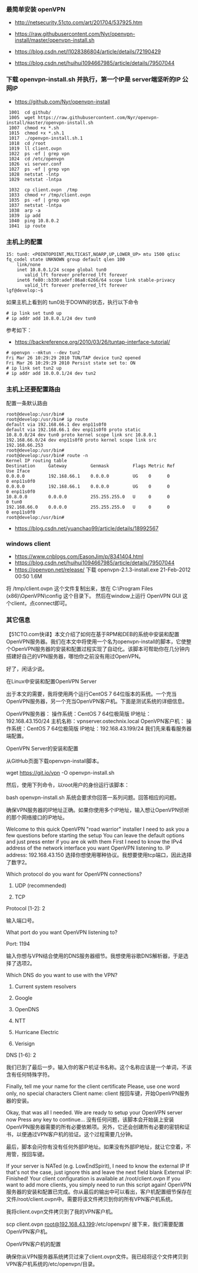 ### 最简单安装 openVPN
* http://netsecurity.51cto.com/art/201704/537925.htm

* https://raw.githubusercontent.com/Nyr/openvpn-install/master/openvpn-install.sh
* https://blog.csdn.net/l1028386804/article/details/72190429
* https://blog.csdn.net/huihui1094667985/article/details/79507044

### 下载 openvpn-install.sh 并执行，第一个IP是 server端坚听的IP 公网IP
* https://github.com/Nyr/openvpn-install

```
 1001  cd github/
 1005  wget https://raw.githubusercontent.com/Nyr/openvpn-install/master/openvpn-install.sh
 1007  chmod +x *.sh
 1015  chmod +x *.sh.1
 1017  ./openvpn-install.sh.1
 1018  cd /root
 1019  ll client.ovpn 
 1022  ps -ef | grep vpn
 1024  cd /etc/openvpn
 1026  vi server.conf
 1027  ps -ef | grep vpn
 1028  netstat -lntp
 1029  netstat -lntpa

 1032  cp client.ovpn  /tmp
 1033  chmod +r /tmp/client.ovpn 
 1035  ps -ef | grep vpn
 1037  netstat -lntpa
 1038  arp -a
 1039  ip add 
 1040  ping 10.8.0.2
 1041  ip route
```
### 主机上的配置
```
15: tun0: <POINTOPOINT,MULTICAST,NOARP,UP,LOWER_UP> mtu 1500 qdisc fq_codel state UNKNOWN group default qlen 100
    link/none 
    inet 10.8.0.1/24 scope global tun0
       valid_lft forever preferred_lft forever
    inet6 fe80::b330:adef:86a8:6266/64 scope link stable-privacy 
       valid_lft forever preferred_lft forever
lgf@develop:~$ 
```
如果主机上看到的 tun0处于DOWN的状态，执行以下命令
```
# ip link set tun0 up
# ip addr add 10.8.0.1/24 dev tun0
```
参考如下：
* https://backreference.org/2010/03/26/tuntap-interface-tutorial/
```
# openvpn --mktun --dev tun2
Fri Mar 26 10:29:29 2010 TUN/TAP device tun2 opened
Fri Mar 26 10:29:29 2010 Persist state set to: ON
# ip link set tun2 up
# ip addr add 10.0.0.1/24 dev tun2
```
### 主机上还要配置路由
配置一条默认路由
```
root@develop:/usr/bin# 
root@develop:/usr/bin# ip route
default via 192.168.66.1 dev enp11s0f0 
default via 192.168.66.1 dev enp11s0f0 proto static 
10.8.0.0/24 dev tun0 proto kernel scope link src 10.8.0.1 
192.168.66.0/24 dev enp11s0f0 proto kernel scope link src 192.168.66.253 
root@develop:/usr/bin# 
root@develop:/usr/bin# route -n
Kernel IP routing table
Destination     Gateway         Genmask         Flags Metric Ref    Use Iface
0.0.0.0         192.168.66.1    0.0.0.0         UG    0      0        0 enp11s0f0
0.0.0.0         192.168.66.1    0.0.0.0         UG    0      0        0 enp11s0f0
10.8.0.0        0.0.0.0         255.255.255.0   U     0      0        0 tun0
192.168.66.0    0.0.0.0         255.255.255.0   U     0      0        0 enp11s0f0
root@develop:/usr/bin# 
```

*  https://blog.csdn.net/yuanchao99/article/details/18992567

### windows client
* https://www.cnblogs.com/EasonJim/p/8341404.html
* https://blog.csdn.net/huihui1094667985/article/details/79507044
* https://openvpn.net/release/ 下载 openvpn-2.1.3-install.exe	21-Feb-2012 00:50	1.6M

将 /tmp/client.ovpn 这个文件复制出来，放在 C:\Program Files (x86)\OpenVPN\config 这个目录下。
然后在window上运行 OpenVPN GUI 这个client，点connect即可。


### 其它信息

【51CTO.com快译】本文介绍了如何在基于RPM和DEB的系统中安装和配置OpenVPN服务器。我们在本文中将使用一个名为openvpn-install的脚本，它使整个OpenVPN服务器的安装和配置过程实现了自动化。该脚本可帮助你在几分钟内搭建好自己的VPN服务器，哪怕你之前没有用过OpenVPN。

好了，闲话少说。

在Linux中安装和配置OpenVPN Server

出于本文的需要，我将使用两个运行CentOS 7 64位版本的系统。一个充当OpenVPN服务器，另一个充当OpenVPN客户机。下面是测试系统的详细信息。

OpenVPN服务器：
操作系统：CentOS 7 64位极简版
IP地址：192.168.43.150/24
主机名称：vpnserver.ostechnix.local
OpenVPN客户机：
操作系统：CentOS 7 64位极简版
IP地址：192.168.43.199/24
我们先来看看服务器端配置。

OpenVPN Server的安装和配置

从GitHub页面下载openvpn-install脚本。

wget https://git.io/vpn -O openvpn-install.sh

然后，使用下列命令，以root用户的身份运行该脚本：

bash openvpn-install.sh 
系统会要求你回答一系列问题。回答相应的问题。

确保VPN服务器的IP地址正确。如果你使用多个IP地址，输入想让OpenVPN侦听的那个网络接口的IP地址。

Welcome to this quick OpenVPN "road warrior" installer
I need to ask you a few questions before starting the setup
You can leave the default options and just press enter if you are ok with them
First I need to know the IPv4 address of the network interface you want OpenVPN
listening to.
IP address: 192.168.43.150
选择你想使用哪种协议。我想要使用tcp端口，因此选择了数字2。

Which protocol do you want for OpenVPN connections?

1) UDP (recommended)

2) TCP

Protocol [1-2]: 2

输入端口号。

What port do you want OpenVPN listening to?

Port: 1194

输入你想与VPN结合使用的DNS服务器细节。我想使用谷歌DNS解析器，于是选择了选项2。

Which DNS do you want to use with the VPN?

1) Current system resolvers

2) Google

3) OpenDNS

4) NTT

5) Hurricane Electric

6) Verisign

DNS [1-6]: 2

我们已到了最后一步。输入你的客户机证书名称。这个名称应该是一个单词，不该含有任何特殊字符。

Finally, tell me your name for the client certificate
Please, use one word only, no special characters
Client name: client
按回车键，开始OpenVPN服务器的安装。

Okay, that was all I needed. We are ready to setup your OpenVPN server now
Press any key to continue...
没有任何问题，该脚本会开始装上安装OpenVPN服务器需要的所有必要依赖项。另外，它还会创建所有必要的密钥和证书，以便通过VPN客户机的验证。这个过程需要几分钟。

最后，脚本会问你有没有任何外部IP地址。如果没有外部IP地址，就让它空着，不用管，按回车键。

If your server is NATed (e.g. LowEndSpirit), I need to know the external IP
If that's not the case, just ignore this and leave the next field blank
External IP:
Finished!
Your client configuration is available at /root/client.ovpn
If you want to add more clients, you simply need to run this script again!
OpenVPN服务器的安装和配置已完成。你从最后的输出中可以看出，客户机配置细节保存在文件/root/client.ovpn中。需要将该文件拷贝到你的所有VPN客户机系统。

我将client.ovpn文件拷贝到了我的VPN客户机。

scp client.ovpn root@192.168.43.199:/etc/openvpn/ 
接下来，我们需要配置OpenVPN客户机。

OpenVPN客户机的配置

确保你从VPN服务器系统拷贝过来了client.ovpn文件。我已经将这个文件拷贝到VPN客户机系统的/etc/openvpn/目录。
